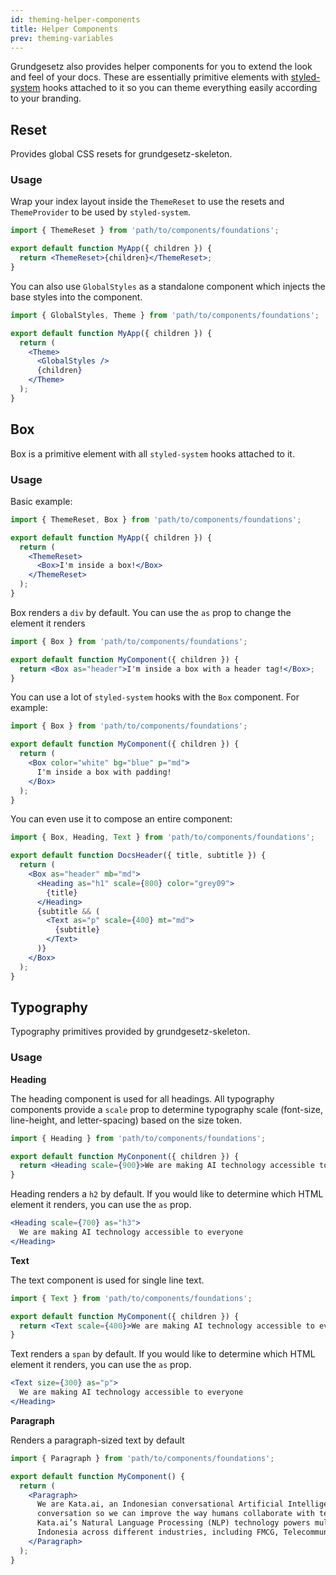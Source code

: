 ```yaml
---
id: theming-helper-components
title: Helper Components
prev: theming-variables
---
```


Grundgesetz also provides helper components for you to extend the look and feel of your docs. These are essentially primitive elements with [styled-system](https://styled-system.com/) hooks attached to it so you can theme everything easily according to your branding.

## Reset

Provides global CSS resets for grundgesetz-skeleton.

### Usage

Wrap your index layout inside the `ThemeReset` to use the resets and `ThemeProvider` to be used by `styled-system`.

```jsx
import { ThemeReset } from 'path/to/components/foundations';

export default function MyApp({ children }) {
  return <ThemeReset>{children}</ThemeReset>;
}
```

You can also use `GlobalStyles` as a standalone component which injects the base styles into the component.

```jsx
import { GlobalStyles, Theme } from 'path/to/components/foundations';

export default function MyApp({ children }) {
  return (
    <Theme>
      <GlobalStyles />
      {children}
    </Theme>
  );
}
```

## Box

Box is a primitive element with all `styled-system` hooks attached to it.

### Usage

Basic example:

```jsx
import { ThemeReset, Box } from 'path/to/components/foundations';

export default function MyApp({ children }) {
  return (
    <ThemeReset>
      <Box>I'm inside a box!</Box>
    </ThemeReset>
  );
}
```

Box renders a `div` by default. You can use the `as` prop to change the element it renders

```jsx
import { Box } from 'path/to/components/foundations';

export default function MyComponent({ children }) {
  return <Box as="header">I'm inside a box with a header tag!</Box>;
}
```

You can use a lot of `styled-system` hooks with the `Box` component. For example:

```jsx
import { Box } from 'path/to/components/foundations';

export default function MyComponent({ children }) {
  return (
    <Box color="white" bg="blue" p="md">
      I'm inside a box with padding!
    </Box>
  );
}
```

You can even use it to compose an entire component:

```jsx
import { Box, Heading, Text } from 'path/to/components/foundations';

export default function DocsHeader({ title, subtitle }) {
  return (
    <Box as="header" mb="md">
      <Heading as="h1" scale={800} color="grey09">
        {title}
      </Heading>
      {subtitle && (
        <Text as="p" scale={400} mt="md">
          {subtitle}
        </Text>
      )}
    </Box>
  );
}
```

## Typography

Typography primitives provided by grundgesetz-skeleton.

### Usage

**Heading**

The heading component is used for all headings. All typography components provide a `scale` prop to determine typography scale (font-size, line-height, and letter-spacing) based on the size token.

```jsx
import { Heading } from 'path/to/components/foundations';

export default function MyConponent({ children }) {
  return <Heading scale={900}>We are making AI technology accessible to everyone</Heading>;
}
```

Heading renders a `h2` by default. If you would like to determine which HTML element it renders, you can use the `as` prop.

```jsx
<Heading scale={700} as="h3">
  We are making AI technology accessible to everyone
</Heading>
```

**Text**

The text component is used for single line text.

```jsx
import { Text } from 'path/to/components/foundations';

export default function MyComponent({ children }) {
  return <Text scale={400}>We are making AI technology accessible to everyone</Text>;
}
```

Text renders a `span` by default. If you would like to determine which HTML element it renders, you can use the `as` prop.

```jsx
<Text size={300} as="p">
  We are making AI technology accessible to everyone
</Heading>
```

**Paragraph**

Renders a paragraph-sized text by default

```jsx
import { Paragraph } from 'path/to/components/foundations';

export default function MyComponent() {
  return (
    <Paragraph>
      We are Kata.ai, an Indonesian conversational Artificial Intelligence company, focused on understanding human
      conversation so we can improve the way humans collaborate with technology to be more productive and empowered.
      Kata.ai’s Natural Language Processing (NLP) technology powers multi-purpose chatbots for major corporations in
      Indonesia across different industries, including FMCG, Telecommunication, Banking & Financial Service, and Retail.
    </Paragraph>
  );
}
```
